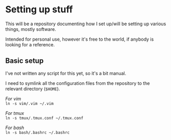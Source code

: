 # Setting up stuff 

This will be a repository documenting how I set up/will be setting up various things, mostly software. 

Intended for personal use, however it's free to the world, if anybody is looking for a reference.

## Basic setup

I've not written any script for this yet, so it's a bit manual.

I need to symlink all the configuration files from the repository to the relevant directory (`$HOME`).

*For vim*\
`ln -s vim/.vim ~/.vim`

*For tmux*\
`ln -s tmux/.tmux.conf ~/.tmux.conf`

*For bash*\
`ln -s bash/.bashrc ~/.bashrc`
